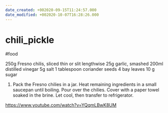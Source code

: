 ```yaml
---
date_created: +002020-09-15T11:24:57.000
date_modified: +002020-10-07T16:28:26.000
---
```


# chili_pickle

#food

250g Fresno chilis, sliced thin or slit lengthwise
25g garlic, smashed
200ml distilled vinegar
5g salt
1 tablespoon coriander seeds
4 bay leaves
10 g sugar

1. Pack the Fresno chilies in a jar. Heat remaining ingredients in a small saucepan until boiling. Pour over the chilies. Cover with a paper towel soaked in the brine. Let cool, then transfer to refrigerator.

https://www.youtube.com/watch?v=YQqmLBwK8UM
